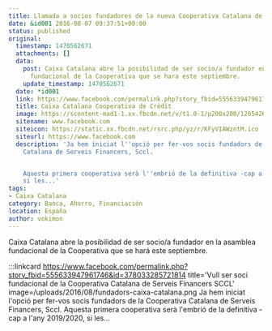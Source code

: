 ```yaml
---
title: Llamada a socios fundadores de la nueva Cooperativa Catalana de Serveis Financers
date: &id001 2016-08-07 09:37:51+00:00
status: published
original:
  timestamp: 1470562671
  attachments: []
  data:
    post: Caixa Catalana abre la posibilidad de ser socio/a fundador en la asamblea
      fundacional de la Cooperativa que se hara este septiembre.
    update_timestamp: 1470562671
  date: *id001
  link: https://www.facebook.com/permalink.php?story_fbid=555633947961746&id=378033285721814
  title: Caixa Catalana Cooperativa de Crèdit
  image: https://scontent-mad1-1.xx.fbcdn.net/v/t1.0-1/p200x200/12654266_488831207975354_5154443850001407200_n.jpg?_nc_cat=111&_nc_sid=dbb9e7&_nc_ohc=rcwX7vAA5tUAX8L0UoV&_nc_ht=scontent-mad1-1.xx&_nc_tp=6&oh=f73486b1955e4ca21029a2e5fbedcc32&oe=5F55EFCC
  sitename: www.facebook.com
  siteicon: https://static.xx.fbcdn.net/rsrc.php/yz/r/KFyVIAWzntM.ico
  siteurl: https://www.facebook.com
  description: 'Ja hem iniciat l''opció per fer-vos socis fundadors de la Cooperativa
    Catalana de Serveis Financers, Sccl.


    Aquesta primera cooperativa serà l''embrió de la definitiva -cap a l''any 2019/2020,
    si les...'
tags:
- Caixa Catalana
category: Banca, Ahorro, Financiación
location: España
author: vokimon
---
```

Caixa Catalana abre la posibilidad de ser socio/a fundador en la asamblea fundacional de la Cooperativa que se hará este septiembre.

:::linkcard https://www.facebook.com/permalink.php?story_fbid=555633947961746&id=378033285721814 title='Vull ser soci fundacional de la Cooperativa Catalana de Serveis Financers SCCL' image=/uploads/2016/08/fundadors-caixa-catalana.png
    Ja hem iniciat l'opció per fer-vos socis fundadors de la Cooperativa Catalana de Serveis Financers, Sccl.
    Aquesta primera cooperativa serà l'embrió de la definitiva -cap a l'any 2019/2020, si les...


